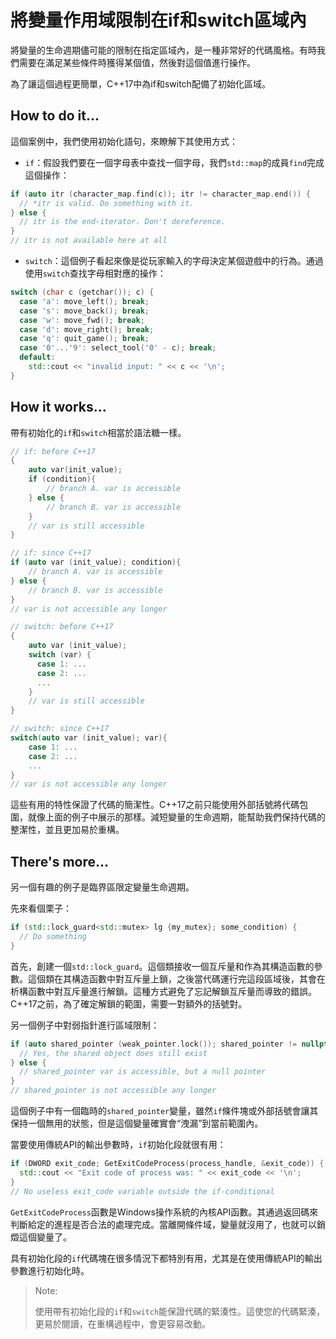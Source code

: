 # 將變量作用域限制在if和switch區域內

將變量的生命週期儘可能的限制在指定區域內，是一種非常好的代碼風格。有時我們需要在滿足某些條件時獲得某個值，然後對這個值進行操作。

為了讓這個過程更簡單，C++17中為if和switch配備了初始化區域。

## How to do it...

這個案例中，我們使用初始化語句，來瞭解下其使用方式：

- `if`：假設我們要在一個字母表中查找一個字母，我們`std::map`的成員`find`完成這個操作：

```c++
if (auto itr (character_map.find(c)); itr != character_map.end()) {
  // *itr is valid. Do something with it.
} else {
  // itr is the end-iterator. Don't dereference.
}
// itr is not available here at all
```

- `switch`：這個例子看起來像是從玩家輸入的字母決定某個遊戲中的行為。通過使用`switch`查找字母相對應的操作：

```c++
switch (char c (getchar()); c) {
  case 'a': move_left(); break;
  case 's': move_back(); break;
  case 'w': move_fwd(); break;
  case 'd': move_right(); break;
  case 'q': quit_game(); break;
  case '0'...'9': select_tool('0' - c); break;
  default:
    std::cout << "invalid input: " << c << '\n';
}
```

## How it works...

帶有初始化的`if`和`switch`相當於語法糖一樣。

```c++
// if: before C++17
{
    auto var(init_value);
    if (condition){
        // branch A. var is accessible
    } else {
        // branch B. var is accessible
    }
    // var is still accessible
}
```

```c++
// if: since C++17
if (auto var (init_value); condition){
    // branch A. var is accessible
} else {
    // branch B. var is accessible
}
// var is not accessible any longer
```

```c++
// switch: before C++17
{
    auto var (init_value);
    switch (var) {
      case 1: ...
      case 2: ...
      ...
    }
    // var is still accessible
}
```

```c++
// switch: since C++17
switch(auto var (init_value); var){
    case 1: ...
    case 2: ...
    ...
}
// var is not accessible any longer
```

這些有用的特性保證了代碼的簡潔性。C++17之前只能使用外部括號將代碼包圍，就像上面的例子中展示的那樣。減短變量的生命週期，能幫助我們保持代碼的整潔性，並且更加易於重構。

## There's more...

另一個有趣的例子是臨界區限定變量生命週期。

先來看個栗子：

```c++
if (std::lock_guard<std::mutex> lg {my_mutex}; some_condition) {
  // Do something
}
```

首先，創建一個`std::lock_guard`。這個類接收一個互斥量和作為其構造函數的參數。這個類在其構造函數中對互斥量上鎖，之後當代碼運行完這段區域後，其會在析構函數中對互斥量進行解鎖。這種方式避免了忘記解鎖互斥量而導致的錯誤。C++17之前，為了確定解鎖的範圍，需要一對額外的括號對。

另一個例子中對弱指針進行區域限制：

```c++
if (auto shared_pointer (weak_pointer.lock()); shared_pointer != nullptr) {
  // Yes, the shared object does still exist
} else {
  // shared_pointer var is accessible, but a null pointer
}
// shared_pointer is not accessible any longer
```

這個例子中有一個臨時的`shared_pointer`變量，雖然`if`條件塊或外部括號會讓其保持一個無用的狀態，但是這個變量確實會“洩漏”到當前範圍內。

當要使用傳統API的輸出參數時，`if`初始化段就很有用：

```c++
if (DWORD exit_code; GetExitCodeProcess(process_handle, &exit_code)) {
  std::cout << "Exit code of process was: " << exit_code << '\n';
}
// No useless exit_code variable outside the if-conditional
```

`GetExitCodeProcess`函數是Windows操作系統的內核API函數。其通過返回碼來判斷給定的進程是否合法的處理完成。當離開條件域，變量就沒用了，也就可以銷燬這個變量了。

具有初始化段的`if`代碼塊在很多情況下都特別有用，尤其是在使用傳統API的輸出參數進行初始化時。

> Note:
>
> 使用帶有初始化段的`if`和`switch`能保證代碼的緊湊性。這使您的代碼緊湊，更易於閱讀，在重構過程中，會更容易改動。



